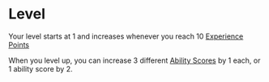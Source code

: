 # Level

Your level starts at 1 and increases whenever you reach 10 [Experience Points](Experience%20Points.md)

When you level up, you can increase 3 different [Ability Scores](../Chosen%20Statistics/Ability%20Scores.md) by 1 each, or 1 ability score by 2.